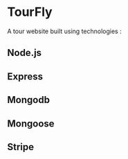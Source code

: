 # TourFly

A tour website built using technologies :

## Node.js

## Express

## Mongodb

## Mongoose

## Stripe
